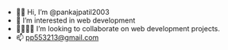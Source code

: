 - 👋🏻 Hi, I’m @pankajpatil2003
- 👀 I’m interested in web development
- 🫱🏻‍🫲🏻 I’m looking to collaborate on web development projects.
- 📫 pp553213@gmail.com
